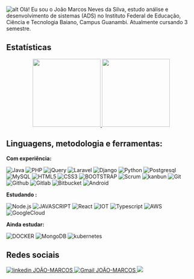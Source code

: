 ![alt](https://i.imgur.com/4S1C0d7.png)
Olá! Eu sou o João Marcos Neves da Silva, estudo análise e desenvolvimento de sistemas (ADS) no Instituto Federal de Educação, Ciência e Tecnologia Baiano, Campus Guanambi. Atualmente cursando 3 semestre.
## Estatísticas 

<p align="center">
<a href="https://github.com/joaomarcosns">
  <img height="180em" src="https://github-readme-stats.vercel.app/api?username=JOaOMARcosNs&show_icons=true&theme=gotham"/>
  <img height="180em" src="https://github-readme-stats.vercel.app/api/top-langs/?username=JOaOMARcosNs&theme=gotham"/>
</a>
</p>

## Linguagens, metodologia e ferramentas:  


**Com experiência:**

![Java](https://img.shields.io/badge/%20java-141321?style=for-the-badge&logo=java)
![PHP](https://img.shields.io/badge/%20PHP-141321?style=for-the-badge&logo=php)
![jQuery](https://img.shields.io/badge/jQuery-141321?style=for-the-badge&logo=jquery)
![Laravel](https://img.shields.io/badge/%20Laravel-141321?style=for-the-badge&logo=laravel)
![Django](https://img.shields.io/badge/%20django-141321?style=for-the-badge&logo=django)
![Python](https://img.shields.io/badge/%20python-141321?style=for-the-badge&logo=python)
![Postgresql](https://img.shields.io/badge/%20postgresql-141321?style=for-the-badge&logo=postgresql) 
![MySQL](https://img.shields.io/badge/%20mysql-141321?style=for-the-badge&logo=mysql) 
![HTML5](https://img.shields.io/badge/%20html-141321?style=for-the-badge&logo=html5) 
![CSS3](https://img.shields.io/badge/%20css-141321?style=for-the-badge&logo=css3) 
![BOOTSTRAP](https://img.shields.io/badge/%20bootstrap-141321?style=for-the-badge&logo=bootstrap)
![Scrum](https://img.shields.io/badge/%20scrum-141321?style=for-the-badge&logo=scrum)
![kanbun](https://img.shields.io/badge/%20kanbun-141321?style=for-the-badge&logo=kanbun)
![Git](https://img.shields.io/badge/%20git-141321?style=for-the-badge&logo=git)
![Github](https://img.shields.io/badge/%20github-141321?style=for-the-badge&logo=github)
![Gitlab](https://img.shields.io/badge/%20gitlab-141321?style=for-the-badge&logo=gitlab)
![Bitbucket](https://img.shields.io/badge/Bitbucket-141321?style=for-the-badge&logo=bitbucket)
![Android](https://img.shields.io/badge/Android-141321?style=for-the-badge&logo=android)


**Estudando :**

![Node.js](https://img.shields.io/badge/Node.js-141321?style=for-the-badge&logo=nodedotjs)
![JAVASCRIPT](https://img.shields.io/badge/%20JavaScript-141321?style=for-the-badge&logo=JavaScript)
![React](https://img.shields.io/badge/%20React-141321?style=for-the-badge&logo=React)
![IOT](https://img.shields.io/badge/%20iot-141321?style=for-the-badge&logo=iot)
![Typescript](https://img.shields.io/badge/typescript-141321?style=for-the-badge&logo=typescript)
![AWS](https://img.shields.io/badge/AWS-141321?style=for-the-badge&logo=amazon-aws)
![GoogleCloud](https://img.shields.io/badge/GoogleCloud-141321?style=for-the-badge&logo=google-cloud)


**Ainda estudar:**

![DOCKER](https://img.shields.io/badge/%20docker-141321?style=for-the-badge&logo=docker)
![MongoDB](https://img.shields.io/badge/%20MongoDB-141321?style=for-the-badge&logo=MongoDB)
![kubernetes](https://img.shields.io/badge/kubernetes-141321.svg?&style=for-the-badge&logo=kubernetes)

## Redes sociais
<a href="https://www.linkedin.com/in/jo%C3%A3o-marcos-neves-da-silva-7a2a39173/">
    <img src="https://img.shields.io/badge/linkedin%20-141321?style=for-the-badge&logo=linkedin" alt="linkedin JOÃO-MARCOS"/>
</a>
<a href="mailto:joaomarcosnina@gmail.com">
  <img src="https://img.shields.io/badge/gmail%20-141321?style=for-the-badge&logo=gmail" alt="Gmail JOÃO-MARCOS"/>
</a>
<a href="mailto:joaomarcos_iga@hotmail.com">
  <img src="https://img.shields.io/badge/Microsoft_Outlook-141321?style=for-the-badge&logo=microsoft-outlook"/>
</a>

